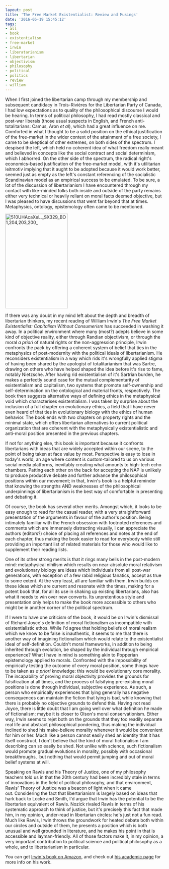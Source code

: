 ```yaml
---
layout: post
title: 'The Free Market Existentialist: Review and Musings'
date: '2016-05-19 15:45:12'
tags:
- all
- book
- existentialism
- free-market
- irwin
- liberatarianism
- libertarian
- objectivism
- philosophy
- political
- politics
- review
- william
---
```


When I first joined the libertarian camp through my membership and subsequent candidacy in Trois-Rivières for the Libertarian Party of Canada, I had low expectations as to quality of the philosophical discourse I would be hearing. In terms of political philosophy, I had read mostly classical and post-war liberals (those usual suspects in English, and French anti-totalitarians: Camus, Aron <em>et al</em>), which had a great influence on me. Comforted in what I thought to be a solid position on the ethical justification of the free-market in the wider context of the attainment of a free society, I came to be skeptical of other extremes, on both sides of the spectrum. I despised the left, which held no coherent idea of what freedom really meant and believed in concepts like the social contract and social determinism, which I abhorred. On the other side of the spectrum, the radical right's economics-based justification of the free-market model, with it's utilitarian leitmotiv implying that it aught to be adopted because it would work better, seemed just as empty as the left's constant referencing of the socialistic Scandinavian model as an empirical success to be emulated. To be sure, a lot of the discussion of libertarianism I have encountered through my contact with like-minded folks both inside and outside of the party remains either very technical or heavily reliant on moral facts deemed objective, but I was pleased to have discussions that went far beyond that at times. Metaphysics, ontology, epistemology often came to be mentioned.

<a href="http://maximerousseau.com/2016/05/19/the-free-market-existentialist-review-and-musings/510uhacaxel-_sx329_bo1204203200_/" rel="attachment wp-att-1046"><img class="aligncenter wp-image-1046 size-medium" src="https://maximerousseau.files.wordpress.com/2016/05/510uhacaxel-_sx329_bo1204203200_.jpg?w=199" alt="510UHAcaXeL._SX329_BO1,204,203,200_" width="199" height="300" /></a>

If there was any doubt in my mind left about the depth and breadth of libertarian thinkers, my recent reading of William Irwin's<em> </em><em>The Free Market Existentialist: Capitalism Without Consumerism</em> has succeeded in washing it away.<em> </em>In a political environment where many (most?) adepts believe in some kind of objective reality, either through Randian objectivism, or through the moral <em>a priori</em> of natural rights or the non-aggression principle, Irwin confronts the pack by offering a coherent system of belief that ties in the metaphysics of post-modernity with the political ideals of libertarianism. He reconsiders existentialism in a way which rids it's wrongfully applied stigma of having been shared by the apologist of totalitarianism that was Sartre, drawing on others who have helped shaped the idea before it's rise to fame, notably Nietzsche. After having rid existentialism of it's Sartrian burden, he makes a perfectly sound case for the mutual complementarity of existentialism and capitalism, two systems that promote self-ownership and self-determination on the ontological and material fronts, respectively. The book then suggests alternative ways of defining ethics in the metaphysical void which characterises existentialism. I was taken by surprise about the inclusion of a full chapter on evolutionary ethics, a field that I have never even heard of that ties in evolutionary biology with the ethics of human behavior. The book ends with two chapters on property rights and the minimal state, which offers libertarian alternatives to current political organization that are coherent with the metaphysically existentialistic and anti-moral position presented in the previous chapters.

If not for anything else, this book is important because it confronts libertarians with ideas that are widely accepted within our scene, to the point of being taken at face value by most. Perspective is easy to lose in today's world, an age where content is custom-tailored to us on various social media platforms, inevitably creating what amounts to high-tech echo chambers. Patting each other on the back for accepting the NAP is unlikely to produce productive debate and further advance the philosophical positions within our movement; in that, Irwin's book is a helpful reminder that knowing the strengths AND weaknesses of the philosophical underpinnings of libertarianism is the best way of comfortable in presenting and debating it.

Of course, the book has several other merits. Amongst which, it looks to be easy enough to read for the casual reader, with a very straightforward presentation of the arguments in favour of the author's position. Being intimately familiar with the French obsession with footnoted references and comments which are immensely distracting visually, I can appreciate the authors (editors?) choice of placing all references and notes at the end of each chapter, thus making the book easier to read for everybody while still providing an important list of related materials for those who would like to supplement their reading lists.

One of its other strong merits is that it rings many bells in the post-modern mind: metaphysical nihilism which results on near-absolute moral relativism and evolutionary biology are ideas which individuals from all post-war generations, with exception of a few rabid religious fanatics, accept as true to some extent. At the very least, all are familiar with them. Irwin builds on these ideas which are current and resonate with the times, making for a potent book that, for all its use in shaking up existing libertarians, also has what it needs to win over new converts. Its unpretentious style and presentation only helps to make the book more accessible to others who might be in another corner of the political spectrum.

If I were to have one criticism of the book, it would be on Irwin's dismissal of Richard Joyce's definition of moral fictionalism as incompatible with existentialistic ethos. While I'd agree that holding beliefs of moral realism which we know to be false is inauthentic, it seems to me that there is another way of imagining fictionalism which would relate to the existentialist ideal of self-definition. Couldn't moral frameworks, in addition to being inherited through evolution, be shaped by the individual through empirical experience? What I have in mind is something akin to Popperian epistemology applied to morals. Confronted with the impossibility of empirically testing the outcome of every moral position, some things have to be taken as <em>a priori</em> knowledge: this would be evolutionary core morality. The incapability of proving moral objectivity provides the grounds for falsification at all times, and the process of falsifying pre-existing moral positions is done through individual, subjective experience. As such, a person who empirically experiences that lying generally has negative consequences can maintain the fiction that lying is bad, while knowing that there is probably no objective grounds to defend this. Having not read Joyce, there is little doubt that I am going well over what definition he made of fictionalism; maybe it is closer to Olson's moral conservationism. Either way, Irwin seems to rejet both on the grounds that they too readily separate real life and abstract philosophical pondering, thus making the individual inclined to shed his make-believe morality whenever it would be convenient for him or her. Much like a person cannot easily shed an identity that it has itself construct, I don't believe that the kind of moral fictionalism I am describing can so easily be shed. Not unlike with science, such fictionalism would promote gradual evolutions in morality, possibly with occasional breakthroughs,  but nothing that would permit jumping and out of moral belief systems at will.

Speaking on Rawls and his Theory of Justice, one of my philosophy teachers told us in that the 20th century had been incredibly stale in terms of innovations in the field of political philosophy, and that environment, Rawls' Theory of Justice was a beacon of light when it came out. Considering the fact that libertarianism is largely based on ideas that hark back to Locke and Smith, I'd argue that Irwin has the potential to be the libertarian equivalent of Rawls. Nozick rivaled Rawls in terms of his systematic approach to think of justice, but it's precisely this fact that made him, in my opinion, under-read in libertarian circles: he's just not a fun read. Much like Rawls, Irwin throws the groundwork for heated debate both within our circles and outside of them, he presents a position which is both unusual and well grounded in literature, and he makes his point in that is accessible and layman-friendly. All of those factors make it, in my opinion, a very important contribution to political science and political philosophy as a whole, and to libertarianism in particular.

You can get <a href="http://www.amazon.com/gp/product/1119121280/ref=as_li_qf_sp_asin_il_tl?ie=UTF8&amp;camp=1789&amp;creative=9325&amp;creativeASIN=1119121280&amp;linkCode=as2&amp;tag=max302-20&amp;linkId=EUD6CALLFXLB6KWO">Irwin's book on Amazon</a>, and check out <a href="http://staff.kings.edu/wtirwin/">his academic page</a> for more info on his work.